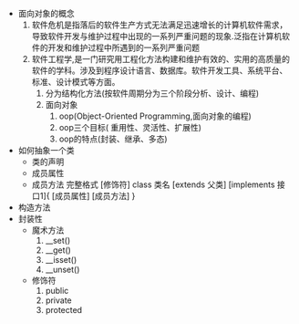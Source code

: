 * 面向对象的概念
    1. 软件危机是指落后的软件生产方式无法满足迅速增长的计算机软件需求，导致软件开发与维护过程中出现的一系列严重问题的现象.泛指在计算机软件的开发和维护过程中所遇到的一系列严重问题
    2. 软件工程学,是一门研究用工程化方法构建和维护有效的、实用的高质量的软件的学科。涉及到程序设计语言、数据库。软件开发工具、系统平台、标准、设计模式等方面。
        1. 分为结构化方法(按软件周期分为三个阶段分析、设计、编程)
        2. 面向对象
            1. oop(Object-Oriented Programming,面向对象的编程)
            2. oop三个目标( 重用性、灵活性、扩展性)
            3. oop的特点(封装、继承、多态)
* 如何抽象一个类
    * 类的声明
    * 成员属性
    * 成员方法
    完整格式
    [修饰符] class 类名 [extends 父类] [implements 接口1]{
        [成员属性]
        [成员方法]
    }
* 构造方法
* 封装性 
    * 魔术方法
        1. __set()
        2. __get()
        3. __isset()
        4. __unset()
    * 修饰符
        1. public
        2. private
        3. protected  